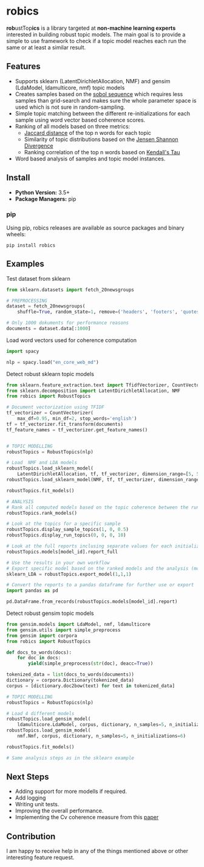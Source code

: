 # robics
**rob**ustTop**ics** is a library targeted at **non-machine learning experts** interested in building robust
topic models. The main goal is to provide a simple to use framework to check if
a topic model reaches each run the same or at least a similar result.

## Features
- Supports sklearn (LatentDirichletAllocation, NMF) and gensim (LdaModel, ldamulticore, nmf) topic models
- Creates samples based on the [sobol sequence](https://en.wikipedia.org/wiki/Sobol_sequence) which requires less samples than grid-search and makes sure the whole parameter space is used which is not sure in random-sampling.
- Simple topic matching between the different re-initializations for each sample using word vector based coherence scores.
- Ranking of all models based on three metrics:
  - [Jaccard distance](https://en.wikipedia.org/wiki/Jaccard_index) of the top n words for each topic
  - Similarity of topic distributions based on the [Jensen Shannon Divergence](https://en.wikipedia.org/wiki/Jensen%E2%80%93Shannon_divergence)
  - Ranking correlation of the top n words based on [Kendall's Tau](https://en.wikipedia.org/wiki/Kendall_rank_correlation_coefficient)
- Word based analysis of samples and topic model instances.

## Install
- **Python Version:** 3.5+
- **Package Managers:** pip

### pip
Using pip, robics releases are available as source packages and binary wheels:
```
pip install robics
```

## Examples
Test dataset from sklearn
```python
from sklearn.datasets import fetch_20newsgroups

# PREPROCESSING
dataset = fetch_20newsgroups(
    shuffle=True, random_state=1, remove=('headers', 'footers', 'quotes'))

# Only 1000 dokuments for performance reasons
documents = dataset.data[:1000]
```

Load word vectors used for coherence computation
```python
import spacy

nlp = spacy.load("en_core_web_md")
```


Detect robust sklearn topic models
```python
from sklearn.feature_extraction.text import TfidfVectorizer, CountVectorizer
from sklearn.decomposition import LatentDirichletAllocation, NMF
from robics import RobustTopics

# Document vectorization using TFIDF
tf_vectorizer = CountVectorizer(
    max_df=0.95, min_df=2, stop_words='english')
tf = tf_vectorizer.fit_transform(documents)
tf_feature_names = tf_vectorizer.get_feature_names()


# TOPIC MODELLING
robustTopics = RobustTopics(nlp)

# Load  NMF and LDA models
robustTopics.load_sklearn_model(
    LatentDirichletAllocation, tf, tf_vectorizer, dimension_range=[5, 50], n_samples=4, n_initializations=3)
robustTopics.load_sklearn_model(NMF, tf, tf_vectorizer, dimension_range=[5, 50], n_samples=4, n_initializations=3)

robustTopics.fit_models()

# ANALYSIS
# Rank all computed models based on the topic coherence between the runs
robustTopics.rank_models()

# Look at the topics for a specific sample
robustTopics.display_sample_topics(1, 0, 0.5)
robustTopics.display_run_topics(0, 0, 0, 10)

# Look at the full reports inclusing separate values for each initialization
robustTopics.models[model_id].report_full

# Use the results in your own workflow
# Export specific model based on the ranked models and the analysis (model_id, sample_id, run_id)
sklearn_LDA = robustTopics.export_model(1,1,1)

# Convert the reports to a pandas dataframe for further use or export
import pandas as pd

pd.DataFrame.from_records(robustTopics.models[model_id].report)
```

Detect robust gensim topic models
```python
from gensim.models import LdaModel, nmf, ldamulticore
from gensim.utils import simple_preprocess
from gensim import corpora
from robics import RobustTopics

def docs_to_words(docs):
    for doc in docs:
        yield(simple_preprocess(str(doc), deacc=True))

tokenized_data = list(docs_to_words(documents))
dictionary = corpora.Dictionary(tokenized_data)
corpus = [dictionary.doc2bow(text) for text in tokenized_data]

# TOPIC MODELLING
robustTopics = RobustTopics(nlp)

# Load 4 different models
robustTopics.load_gensim_model(
    ldamulticore.LdaModel, corpus, dictionary, n_samples=5, n_initializations=6)
robustTopics.load_gensim_model(
    nmf.Nmf, corpus, dictionary, n_samples=5, n_initializations=6)

robustTopics.fit_models()

# Same analysis steps as in the sklearn example
```

## Next Steps
- Adding support for more modells if required.
- Add logging
- Writing unit tests.
- Improving the overall performance.
- Implementing the Cv coherence measure from this [paper](https://svn.aksw.org/papers/2015/WSDM_Topic_Evaluation/public.pdf)

## Contribution
I am happy to receive help in any of the things mentioned above or other interesting feature request.